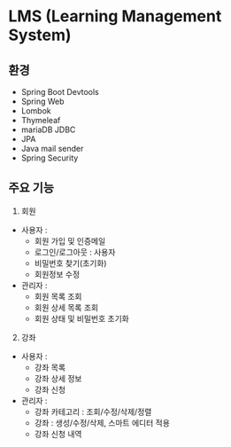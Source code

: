 # LMS (Learning Management System)

## 환경
- Spring Boot Devtools
- Spring Web
- Lombok
- Thymeleaf
- mariaDB JDBC
- JPA
- Java mail sender
- Spring Security


## 주요 기능
1. 회원 
- 사용자 : 
	- 회원 가입 및 인증메일
	- 로그인/로그아웃 : 사용자
	- 비밀번호 찾기(초기화)
	- 회원정보 수정
- 관리자 : 
	- 회원 목록 조회
	- 회원 상세 목록 조회
	- 회원 상태 및 비밀번호 초기화
2. 강좌
- 사용자 :
	- 강좌 목록
	- 강좌 상세 정보
	- 강좌 신청
- 관리자 :
	- 강좌 카테고리 : 조회/수정/삭제/정렬
	- 강좌 : 생성/수정/삭제, 스마트 에디터 적용
	- 강좌 신청 내역

